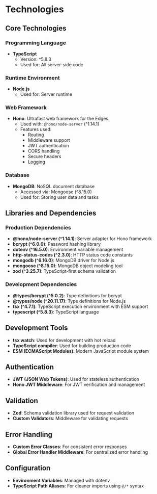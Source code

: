 # Technologies

## Core Technologies

### Programming Language

- **TypeScript**
  - Version: ^5.8.3
  - Used for: All server-side code

### Runtime Environment

- **Node.js**
  - Used for: Server runtime

### Web Framework

- **Hono**: Ultrafast web framework for the Edges.
  - Used with: `@hono/node-server` (^1.14.1)
  - Features used:
    - Routing
    - Middleware support
    - JWT authentication
    - CORS handling
    - Secure headers
    - Logging

### Database

- **MongoDB**: NoSQL document database
  - Accessed via: Mongoose (^8.15.0)
  - Used for: Storing user data and tasks

## Libraries and Dependencies

### Production Dependencies

- **@hono/node-server (^1.14.1)**: Server adapter for Hono framework
- **bcrypt (^6.0.0)**: Password hashing library
- **dotenv (^16.5.0)**: Environment variable management
- **http-status-codes (^2.3.0)**: HTTP status code constants
- **mongodb (^6.16.0)**: MongoDB driver for Node.js
- **mongoose (^8.15.0)**: MongoDB object modeling tool
- **zod (^3.25.7)**: TypeScript-first schema validation

### Development Dependencies

- **@types/bcrypt (^5.0.2)**: Type definitions for bcrypt
- **@types/node (^20.11.17)**: Type definitions for Node.js
- **tsx (^4.7.1)**: TypeScript execution environment with ESM support
- **typescript (^5.8.3)**: TypeScript language

## Development Tools

- **tsx watch**: Used for development with hot reload
- **TypeScript compiler**: Used for building production code
- **ESM (ECMAScript Modules)**: Modern JavaScript module system

## Authentication

- **JWT (JSON Web Tokens)**: Used for stateless authentication
- **Hono JWT Middleware**: For JWT verification and management

## Validation

- **Zod**: Schema validation library used for request validation
- **Custom Validators**: Middleware for validating requests

## Error Handling

- **Custom Error Classes**: For consistent error responses
- **Global Error Handler Middleware**: For centralized error handling

## Configuration

- **Environment Variables**: Managed with dotenv
- **TypeScript Path Aliases**: For cleaner imports using `@/*` syntax
